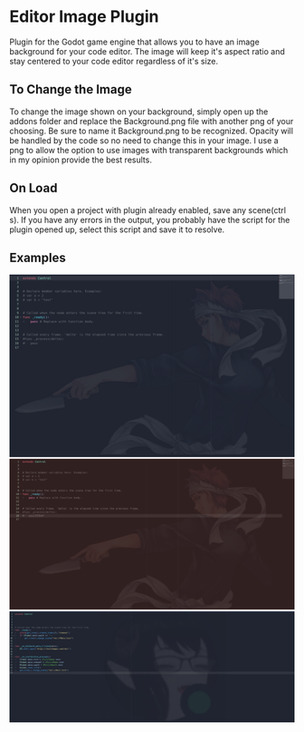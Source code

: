 # Editor Image Plugin
 Plugin for the Godot game engine that allows you to have an image background for your code editor. The image will keep it's aspect ratio and stay centered to your code editor regardless of it's size.


## To Change the Image
To change the image shown on your background, simply open up the addons folder and replace the Background.png file with another png of your choosing. Be sure to name it Background.png to be
recognized. Opacity will be handled by the code so no need to change this in your image. I use a png to allow the option to use images with transparent backgrounds which in my opinion provide the best results.

## On Load
When you open a project with plugin already enabled, save any scene(ctrl s). If you have any errors in the output, you probably have the script for the plugin opened up, select this script and save it to resolve.


## Examples
<img src="images/demo1.png" >
<img src="images/demo1.5.png" >
<img src="images/demo2.png" >
